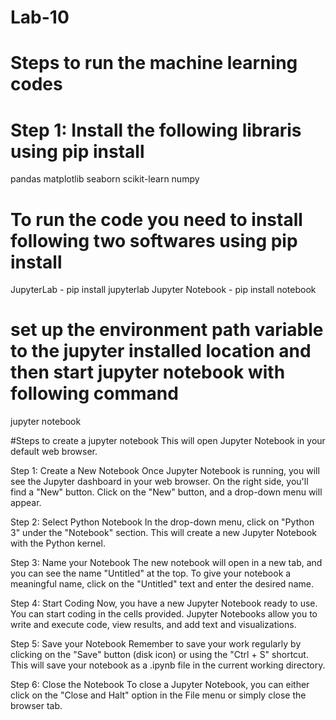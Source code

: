 # Lab-10
# Steps to run the machine learning codes
# Step 1: Install the following libraris using pip install 
pandas 
matplotlib
seaborn
scikit-learn
numpy

# To run the code you need to install following two softwares using pip install
JupyterLab - pip install jupyterlab
Jupyter Notebook - pip install notebook
# set up the environment path variable to the jupyter installed location and then start jupyter notebook with following command
jupyter notebook

#Steps to create a jupyter notebook
This will open Jupyter Notebook in your default web browser.

Step 1: Create a New Notebook
Once Jupyter Notebook is running, you will see the Jupyter dashboard in your web browser. On the right side, you'll find a "New" button. Click on the "New" button, and a drop-down menu will appear.

Step 2: Select Python Notebook
In the drop-down menu, click on "Python 3" under the "Notebook" section. This will create a new Jupyter Notebook with the Python kernel.

Step 3: Name your Notebook
The new notebook will open in a new tab, and you can see the name "Untitled" at the top. To give your notebook a meaningful name, click on the "Untitled" text and enter the desired name.

Step 4: Start Coding
Now, you have a new Jupyter Notebook ready to use. You can start coding in the cells provided. Jupyter Notebooks allow you to write and execute code, view results, and add text and visualizations.

Step 5: Save your Notebook
Remember to save your work regularly by clicking on the "Save" button (disk icon) or using the "Ctrl + S" shortcut. This will save your notebook as a .ipynb file in the current working directory.

Step 6: Close the Notebook
To close a Jupyter Notebook, you can either click on the "Close and Halt" option in the File menu or simply close the browser tab.

